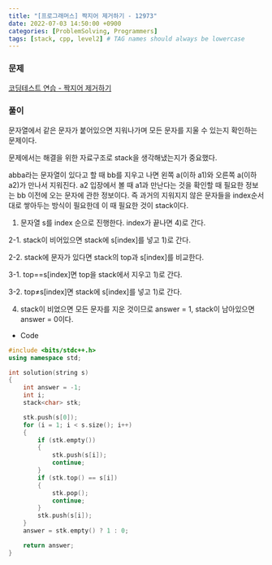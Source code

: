 ```yaml
---
title: "[프로그래머스] 짝지어 제거하기 - 12973"
date: 2022-07-03 14:50:00 +0900
categories: [ProblemSolving, Programmers]
tags: [stack, cpp, level2] # TAG names should always be lowercase
---
```


### 문제

[코딩테스트 연습 - 짝지어 제거하기](https://programmers.co.kr/learn/courses/30/lessons/12973)

### 풀이

문자열에서 같은 문자가 붙어있으면 지워나가며 모든 문자를 지울 수 있는지 확인하는 문제이다.

문제에서는 해결을 위한 자료구조로 stack을 생각해냈는지가 중요했다.

abba라는 문자열이 있다고 할 때 bb를 지우고 나면 왼쪽 a(이하 a1)와 오른쪽 a(이하 a2)가 만나서 지워진다. a2 입장에서 볼 때 a1과 만난다는 것을 확인할 때 필요한 정보는 bb 이전에 오는 문자에 관한 정보이다. 즉 과거의 지워지지 않은 문자들을 index순서대로 쌓아두는 방식이 필요한데 이 때 필요한 것이 stack이다.

1. 문자열 s를 index 순으로 진행한다. index가 끝나면 4)로 간다.

2-1. stack이 비어있으면 stack에 s[index]를 넣고 1)로 간다.

2-2. stack에 문자가 있다면 stack의 top과 s[index]를 비교한다.

3-1. top==s[index]면 top을 stack에서 지우고 1)로 간다.

3-2. top≠s[index]면 stack에 s[index]를 넣고 1)로 간다.

4. stack이 비었으면 모든 문자를 지운 것이므로 answer = 1, stack이 남아있으면 answer = 0이다.

- Code

```cpp
#include <bits/stdc++.h>
using namespace std;

int solution(string s)
{
    int answer = -1;
    int i;
    stack<char> stk;

    stk.push(s[0]);
    for (i = 1; i < s.size(); i++)
    {
        if (stk.empty())
        {
            stk.push(s[i]);
            continue;
        }
        if (stk.top() == s[i])
        {
            stk.pop();
            continue;
        }
        stk.push(s[i]);
    }
    answer = stk.empty() ? 1 : 0;

    return answer;
}
```
